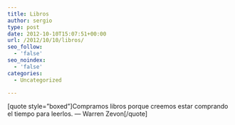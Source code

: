 ```yaml
---
title: Libros
author: sergio
type: post
date: 2012-10-10T15:07:51+00:00
url: /2012/10/10/libros/
seo_follow:
  - 'false'
seo_noindex:
  - 'false'
categories:
  - Uncategorized

---
```

[quote style=&#8221;boxed&#8221;]Compramos libros porque creemos estar comprando el tiempo para leerlos. &#8212; Warren Zevon[/quote]